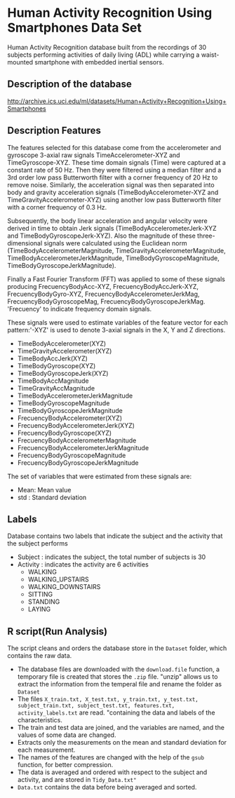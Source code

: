 # Human Activity Recognition Using Smartphones Data Set
Human Activity Recognition database built from the recordings of 30 subjects performing activities of daily living (ADL) 
while carrying a waist-mounted smartphone with embedded inertial sensors.

## Description of the database
http://archive.ics.uci.edu/ml/datasets/Human+Activity+Recognition+Using+Smartphones

## Description Features

The features selected for this database come from the accelerometer and gyroscope 3-axial raw signals TimeAccelerometer-XYZ and TimeGyroscope-XYZ. 
These time domain signals (Time) were captured at a constant rate of 50 Hz. Then they were filtered using a median filter and a 
3rd order low pass Butterworth filter with a corner frequency of 20 Hz to remove noise. Similarly, the acceleration signal was then
separated into body and gravity acceleration signals (TimeBodyAccelerometer-XYZ and TimeGravityAccelerometer-XYZ) using another low pass Butterworth filter with a corner frequency of 0.3 Hz.


Subsequently, the body linear acceleration and angular velocity were derived in time to obtain Jerk signals (TimeBodyAccelerometerJerk-XYZ and TimeBodyGyroscopeJerk-XYZ). 
Also the magnitude of these three-dimensional signals were calculated using the Euclidean norm (TimeBodyAccelerometerMagnitude, TimeGravityAccelerometerMagnitude, 
TimeBodyAccelerometerJerkMagnitude, TimeBodyGyroscopeMagnitude, TimeBodyGyroscopeJerkMagnitude). 

Finally a Fast Fourier Transform (FFT) was applied to some of these signals producing FrecuencyBodyAcc-XYZ, FrecuencyBodyAccJerk-XYZ, FrecuencyBodyGyro-XYZ,
FrecuencyBodyAccelerometerJerkMag, FrecuencyBodyGyroscopeMag, FrecuencyBodyGyroscopeJerkMag. 'Frecuency' to indicate frequency domain signals. 

These signals were used to estimate variables of the feature vector for each pattern:'-XYZ' is used to denote 3-axial signals in the X, Y and Z directions.
<ul>
<li>TimeBodyAccelerometer(XYZ)</li>
<li>TimeGravityAccelerometer(XYZ)</li>
<li>TimeBodyAccJerk(XYZ)</li>
<li>TimeBodyGyroscope(XYZ)</li>
<li>TimeBodyGyroscopeJerk(XYZ)</li>
<li>TimeBodyAccMagnitude</li>
<li>TimeGravityAccMagnitude</li>
<li>TimeBodyAccelerometerJerkMagnitude</li>
<li>TimeBodyGyroscopeMagnitude</li>
<li>TimeBodyGyroscopeJerkMagnitude</li>
<li>FrecuencyBodyAccelerometer(XYZ)</li>
<li>FrecuencyBodyAccelerometerJerk(XYZ)</li>
<li>FrecuencyBodyGyroscope(XYZ)</li>
<li>FrecuencyBodyAccelerometerMagnitude</li>
<li>FrecuencyBodyAccelerometerJerkMagnitude</li>
<li>FrecuencyBodyGyroscopeMagnitude</li>
<li>FrecuencyBodyGyroscopeJerkMagnitude</li>
</ul>
The set of variables that were estimated from these signals are: 
<ul>
<li>Mean: Mean value</li>
<li>std : Standard deviation</li>
</ul>

## Labels
Database contains two labels that indicate the subject and the activity that the subject performs
- Subject  : indicates the subject, the total number of subjects is 30
- Activity : indicates the activity are 6 activities
  - WALKING
  - WALKING_UPSTAIRS
  - WALKING_DOWNSTAIRS
  - SITTING
  - STANDING
  - LAYING 


## R script(Run Analysis) 
The script cleans and orders the database store in the <code>Dataset</code> folder, which contains the raw data.

- The database files are downloaded with the <code>download.file</code> function, a temporary file is created that stores the <code>.zip</code> file. 
"unzip" allows us to extract the information from the temperal file and rename the folder as <code>Dataset</code>
- The files <code>X_train.txt, X_test.txt, y_train.txt, y_test.txt, subject_train.txt, subject_test.txt, features.txt, 
activity_labels.txt</code> are read. "containing the data and labels of the characteristics.
- The train and test data are joined, and the variables are named, and the values of some data are changed.
- Extracts only the measurements on the mean and standard deviation for each measurement.
- The names of the features are changed with the help of the <code>gsub</code> function, for better compression.
- The data is averaged and ordered with respect to the subject and activity, and are stored in <code>Tidy_Data.txt"</code>
- <code>Data.txt</code> contains the data before being averaged and sorted.
